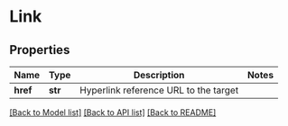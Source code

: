 # Link

## Properties
Name | Type | Description | Notes
------------ | ------------- | ------------- | -------------
**href** | **str** | Hyperlink reference URL to the target | 

[[Back to Model list]](../README.md#documentation-for-models) [[Back to API list]](../README.md#documentation-for-api-endpoints) [[Back to README]](../README.md)


